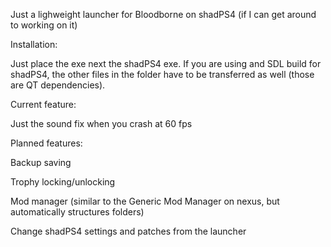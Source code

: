 Just a lighweight launcher for Bloodborne on shadPS4 (if I can get around to working on it)

Installation:

  Just place the exe next the shadPS4 exe. If you are using and SDL build for shadPS4, the other files in the folder have to be transferred as well (those are QT dependencies).

Current feature:

  Just the sound fix when you crash at 60 fps

Planned features:

  Backup saving
  
  Trophy locking/unlocking
  
  Mod manager (similar to the Generic Mod Manager on nexus, but automatically structures folders)
  
  Change shadPS4 settings and patches from the launcher
